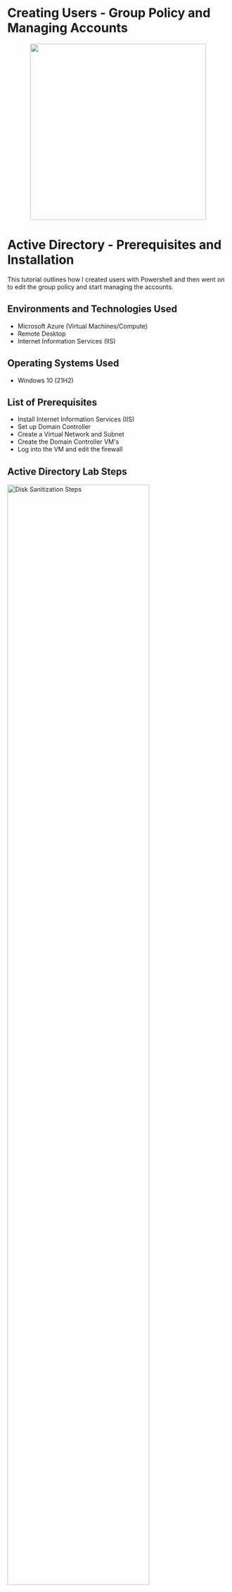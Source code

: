 # Creating Users - Group Policy and Managing Accounts
<p align="center">
<img src="https://i.imgur.com/g4LY2yK.png" width="400"/> 
</p>

<h1>Active Directory - Prerequisites and Installation</h1>
This tutorial outlines how I created users with Powershell and then went on to edit the group policy and start managing the accounts.<br />

<h2>Environments and Technologies Used</h2>

- Microsoft Azure (Virtual Machines/Compute)
- Remote Desktop
- Internet Information Services (IIS)

<h2>Operating Systems Used </h2>

- Windows 10</b> (21H2)

<h2>List of Prerequisites</h2>

- Install Internet Information Services (IIS)
- Set up Domain Controller
- Create a Virtual Network and Subnet
- Create the Domain Controller VM's
- Log into the VM and edit the firewall

<h2>Active Directory Lab Steps</h2>

<p>
<img src="https://i.imgur.com/HtCQdID.png" height="80%" width="80%" alt="Disk Sanitization Steps"/>
</p>
<p>
In this image we have our code entered into Powershell that has given it orders to start generating all these different users we will be interacting with throughout the exercise.
</p>
<br />

<p>
<img src="https://i.imgur.com/UBEU4wf.png" height="80%" width="80%" alt="Disk Sanitization Steps"/>
</p>
<p>
Here we can see in the code that all users passwords will be the same for now "Password1". This makes it easy for us to log in by simply using their username, after that we can go and edit their accounts or make changes from the admin account.
</p>
<br />

<p>
<img src="https://i.imgur.com/0sjkCpQ.png" height="80%" width="80%" alt="Disk Sanitization Steps"/>
</p>
<p>
In this simulation we wanted to make it to where a user could actually get locked out so I had to go in as the admin in group policy and change the account lockout settings.
